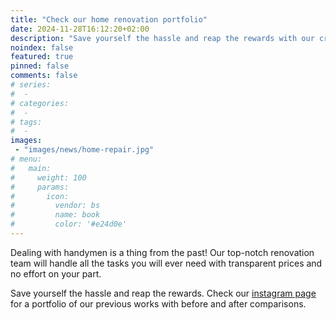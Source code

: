 ```yaml
---
title: "Check our home renovation portfolio"
date: 2024-11-28T16:12:20+02:00
description: "Save yourself the hassle and reap the rewards with our crack team of handymen."
noindex: false
featured: true
pinned: false
comments: false
# series:
#  - 
# categories:
#  - 
# tags:
#  - 
images:
 - "images/news/home-repair.jpg"
# menu:
#   main:
#     weight: 100
#     params:
#       icon:
#         vendor: bs
#         name: book
#         color: '#e24d0e'
---
```


Dealing with handymen is a thing from the past! Our top-notch renovation team will handle all the tasks you will ever need with transparent prices and no effort on your part.

Save yourself the hassle and reap the rewards. Check our [instagram page](https://www.instagram.com/bait.gameel) for a portfolio of our previous works with before and after comparisons.

